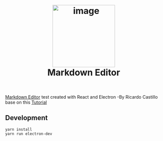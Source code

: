 <h1 align="center">
  <br>
    <a href="WikiPedia"><img src="http://icons.iconarchive.com/icons/pelfusion/long-shadow-ios7/1024/Notes-icon.png" alt="image" width="200"></a>
  <br>
	Markdown Editor
  <br><br>
</h1>

[Markdown Editor](https://github.com/vodre) test created with React and Electron
-By Ricardo Castillo base on this [Tutorial](https://medium.freecodecamp.org/heres-how-i-created-a-markdown-app-with-electron-and-react-1e902f8601ca) 

## Development

```
yarn install
yarn run electron-dev
```
